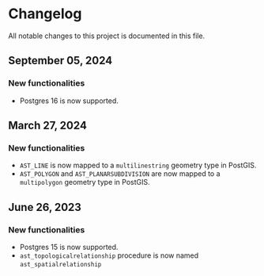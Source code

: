 # Changelog

All notable changes to this project is documented in this file.

## September 05, 2024
### New functionalities

- Postgres 16 is now supported.

## March 27, 2024
### New functionalities

- `AST_LINE` is now mapped to a `multilinestring` geometry type in PostGIS. 
- `AST_POLYGON` and `AST_PLANARSUBDIVISION` are now mapped to a `multipolygon` geometry type in PostGIS. 

## June 26, 2023
### New functionalities

- Postgres 15 is now supported.
- `ast_topologicalrelationship` procedure is now named `ast_spatialrelationship`
